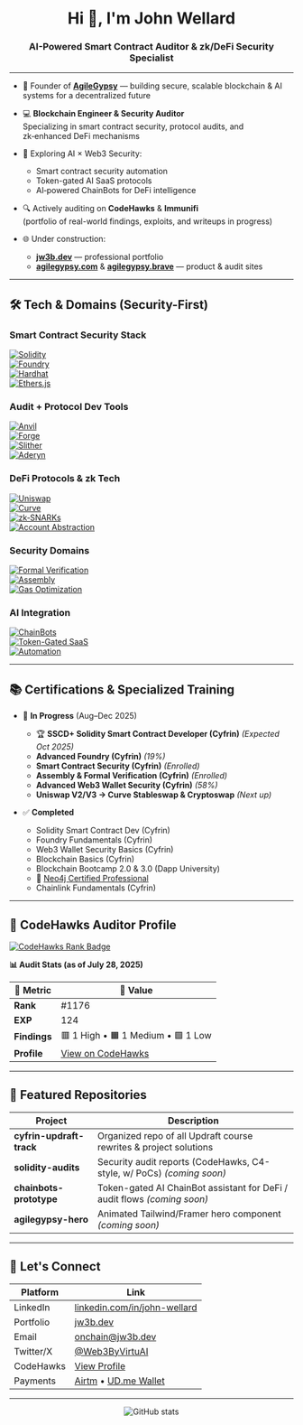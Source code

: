 <h1 align="center">Hi 👋, I'm John Wellard</h1>
<h3 align="center">AI-Powered Smart Contract Auditor & zk/DeFi Security Specialist</h3>

---

- 🚀 Founder of <strong><a href="https://agilegypsy.com">AgileGypsy</a></strong> — building secure, scalable blockchain & AI systems for a decentralized future  
- 💻 <strong>Blockchain Engineer & Security Auditor</strong>  
  Specializing in smart contract security, protocol audits, and zk‑enhanced DeFi mechanisms

- 🧠 Exploring AI × Web3 Security:  
  - Smart contract security automation  
  - Token-gated AI SaaS protocols  
  - AI‑powered ChainBots for DeFi intelligence

- 🔍 Actively auditing on <strong>CodeHawks</strong> & <strong>Immunifi</strong>  
  (portfolio of real-world findings, exploits, and writeups in progress)

- 🌐 Under construction:  
  - <strong><a href="https://jw3b.dev">jw3b.dev</a></strong> — professional portfolio  
  - <strong><a href="https://agilegypsy.com">agilegypsy.com</a></strong> & <strong><a href="https://agilegypsy.brave">agilegypsy.brave</a></strong> — product & audit sites

---

## 🛠️ Tech & Domains (Security-First)

### Smart Contract Security Stack
[![Solidity](https://img.shields.io/badge/Solidity-363636?style=flat-square&logo=solidity&logoColor=white)]()  
[![Foundry](https://img.shields.io/badge/Foundry-000000?style=flat-square&logo=foundry&logoColor=white)]()  
[![Hardhat](https://img.shields.io/badge/Hardhat-F3C702?style=flat-square&logo=hardhat&logoColor=black)]()  
[![Ethers.js](https://img.shields.io/badge/Ethers.js-5C6BC0?style=flat-square&logo=ethers-dot-js&logoColor=white)]()

### Audit + Protocol Dev Tools
[![Anvil](https://img.shields.io/badge/Anvil-000000?style=flat-square)]()  
[![Forge](https://img.shields.io/badge/Forge-000000?style=flat-square)]()  
[![Slither](https://img.shields.io/badge/Slither-grey?style=flat-square)]()  
[![Aderyn](https://img.shields.io/badge/Aderyn-orange?style=flat-square)]()

### DeFi Protocols & zk Tech
[![Uniswap](https://img.shields.io/badge/Uniswap_V2/V3-pink?style=flat-square&logo=uniswap)]()  
[![Curve](https://img.shields.io/badge/Curve-AMM-blue?style=flat-square)]()  
[![zk‑SNARKs](https://img.shields.io/badge/zk--SNARKs-purple?style=flat-square)]()  
[![Account Abstraction](https://img.shields.io/badge/Account_Abstraction-black?style=flat-square&logo=ethereum&logoColor=white)]()

### Security Domains
[![Formal Verification](https://img.shields.io/badge/Formal_Verification-darkgreen?style=flat-square)]()  
[![Assembly](https://img.shields.io/badge/Assembly-Yul-brown?style=flat-square)]()  
[![Gas Optimization](https://img.shields.io/badge/Gas_Optimizations-darkblue?style=flat-square)]()

### AI Integration
[![ChainBots](https://img.shields.io/badge/AI_ChainBots-ff5c5c?style=flat-square&logo=openai&logoColor=white)]()  
[![Token-Gated SaaS](https://img.shields.io/badge/Token_Gated_Access-black?style=flat-square)]()  
[![Automation](https://img.shields.io/badge/AI_Auditor_Automation-gray?style=flat-square)]()

---

## 📚 Certifications & Specialized Training

- 🚀 <strong>In Progress</strong> (Aug–Dec 2025)
  - 🏆 **SSCD+ Solidity Smart Contract Developer (Cyfrin)** *(Expected Oct 2025)*
  - **Advanced Foundry (Cyfrin)** *(19%)*
  - **Smart Contract Security (Cyfrin)** *(Enrolled)*
  - **Assembly & Formal Verification (Cyfrin)** *(Enrolled)*
  - **Advanced Web3 Wallet Security (Cyfrin)** *(58%)*
  - **Uniswap V2/V3 → Curve Stableswap & Cryptoswap** *(Next up)*

- ✅ <strong>Completed</strong>
  - Solidity Smart Contract Dev (Cyfrin)  
  - Foundry Fundamentals (Cyfrin)  
  - Web3 Wallet Security Basics (Cyfrin)  
  - Blockchain Basics (Cyfrin)  
  - Blockchain Bootcamp 2.0 & 3.0 (Dapp University)  
  - 🧠 <a href="https://graphacademy.neo4j.com/c/e235aec4-a1e6-4bab-ad1b-2777f199d60c/">Neo4j Certified Professional</a>  
  - Chainlink Fundamentals (Cyfrin)

---

## 🦅 CodeHawks Auditor Profile

<a href="https://codehawks.cyfrin.io">
  <img src="https://img.shields.io/badge/CodeHawks-Rank%20%231176-blue?style=for-the-badge" alt="CodeHawks Rank Badge"/>
</a>

**📊 Audit Stats (as of July 28, 2025)**

| 🧠 Metric      | 🔎 Value                         |
|---------------|----------------------------------|
| **Rank**      | #1176                            |
| **EXP**       | 124                              |
| **Findings**  | 🟥 1 High • 🟧 1 Medium • 🟩 1 Low |
| **Profile**   | [View on CodeHawks](https://codehawks.cyfrin.io) |

---

## 💼 Featured Repositories

| Project | Description |
|--------|-------------|
| <strong>cyfrin-updraft-track</strong> | Organized repo of all Updraft course rewrites & project solutions |
| <strong>solidity-audits</strong> | Security audit reports (CodeHawks, C4-style, w/ PoCs) *(coming soon)* |
| <strong>chainbots-prototype</strong> | Token-gated AI ChainBot assistant for DeFi / audit flows *(coming soon)* |
| <strong>agilegypsy-hero</strong> | Animated Tailwind/Framer hero component *(coming soon)* |

---

## 📢 Let's Connect

| Platform | Link |
|----------|------|
| LinkedIn | [linkedin.com/in/john-wellard](https://www.linkedin.com/in/john-wellard/) |
| Portfolio | [jw3b.dev](https://jw3b.dev) |
| Email | onchain@jw3b.dev |
| Twitter/X | [@Web3ByVirtuAI](https://twitter.com/web3byvirtuAi) |
| CodeHawks | [View Profile](https://codehawks.cyfrin.io) |
| Payments | [Airtm](https://airtm.me/agilegypsy_) • [UD.me Wallet](https://ud.me/jw3b.brave) |

---

<div align="center">
  <img src="https://github-readme-stats.vercel.app/api?username=Web3ByVirtuAI&show_icons=true&theme=radical" alt="GitHub stats"/>
</div>
